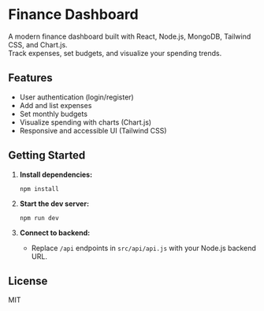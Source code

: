 # Finance Dashboard

A modern finance dashboard built with React, Node.js, MongoDB, Tailwind CSS, and Chart.js.  
Track expenses, set budgets, and visualize your spending trends.

## Features

- User authentication (login/register)
- Add and list expenses
- Set monthly budgets
- Visualize spending with charts (Chart.js)
- Responsive and accessible UI (Tailwind CSS)

## Getting Started

1. **Install dependencies:**

   ```
   npm install
   ```

2. **Start the dev server:**

   ```
   npm run dev
   ```

3. **Connect to backend:**
   - Replace `/api` endpoints in `src/api/api.js` with your Node.js backend URL.

## License

MIT